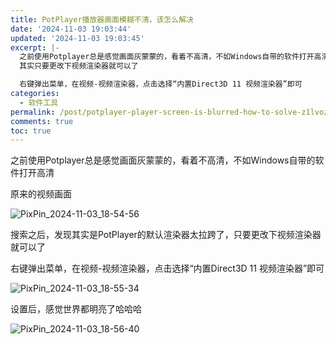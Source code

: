 ```yaml
---
title: PotPlayer播放器画面模糊不清，该怎么解决
date: '2024-11-03 19:03:44'
updated: '2024-11-03 19:03:45'
excerpt: |-
  之前使用Potplayer总是感觉画面灰蒙蒙的，看着不高清，不如Windows自带的软件打开高清
  其实只要更改下视频渲染器就可以了

  右键弹出菜单，在视频-视频渲染器，点击选择“内置Direct3D 11 视频渲染器”即可
categories:
  - 软件工具
permalink: /post/potplayer-player-screen-is-blurred-how-to-solve-z1lvozo.html
comments: true
toc: true
---
```




之前使用Potplayer总是感觉画面灰蒙蒙的，看着不高清，不如Windows自带的软件打开高清

原来的视频画面

​![PixPin_2024-11-03_18-54-56](https://fastly.jsdelivr.net/gh/Achuan-2/PicBed@pic/assets/PixPin_2024-11-03_18-54-56-20241103185500-ieq77fg.png)​

搜索之后，发现其实是PotPlayer的默认渲染器太拉跨了，只要更改下视频渲染器就可以了

右键弹出菜单，在视频-视频渲染器，点击选择“内置Direct3D 11 视频渲染器”即可

​![PixPin_2024-11-03_18-55-34](https://fastly.jsdelivr.net/gh/Achuan-2/PicBed@pic/assets/PixPin_2024-11-03_18-55-34-20241103185536-t6h9p3i.png)​

设置后，感觉世界都明亮了哈哈哈

​![PixPin_2024-11-03_18-56-40](https://fastly.jsdelivr.net/assets/PixPin_2024-11-03_18-56-40-20241103185644-nzjmdp6.png)​
